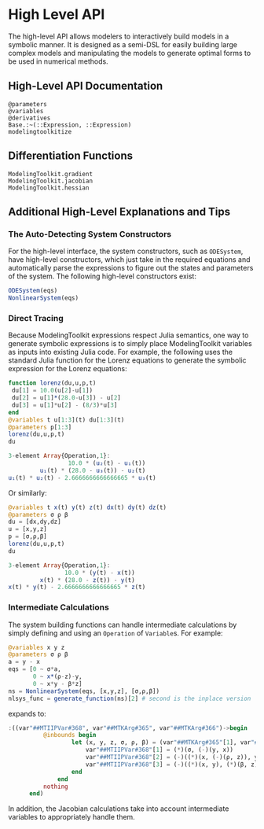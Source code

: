 # High Level API

The high-level API allows modelers to interactively build models in a symbolic
manner. It is designed as a semi-DSL for easily building large complex models
and manipulating the models to generate optimal forms to be used in numerical
methods.

## High-Level API Documentation

```@docs
@parameters
@variables
@derivatives
Base.:~(::Expression, ::Expression)
modelingtoolkitize
```

## Differentiation Functions

```@docs
ModelingToolkit.gradient
ModelingToolkit.jacobian
ModelingToolkit.hessian
```

## Additional High-Level Explanations and Tips

### The Auto-Detecting System Constructors

For the high-level interface, the system constructors, such as `ODESystem`, have
high-level constructors, which just take in the required equations and automatically
parse the expressions to figure out the states and parameters of the system.
The following high-level constructors exist:

```julia
ODESystem(eqs)
NonlinearSystem(eqs)
```

### Direct Tracing

Because ModelingToolkit expressions respect Julia semantics, one way
to generate symbolic expressions is to simply place ModelingToolkit
variables as inputs into existing Julia code. For example, the following
uses the standard Julia function for the Lorenz equations to generate
the symbolic expression for the Lorenz equations:

```julia
function lorenz(du,u,p,t)
 du[1] = 10.0(u[2]-u[1])
 du[2] = u[1]*(28.0-u[3]) - u[2]
 du[3] = u[1]*u[2] - (8/3)*u[3]
end
@variables t u[1:3](t) du[1:3](t)
@parameters p[1:3]
lorenz(du,u,p,t)
du
```

```julia
3-element Array{Operation,1}:
                 10.0 * (u₂(t) - u₁(t))
         u₁(t) * (28.0 - u₃(t)) - u₂(t)
u₁(t) * u₂(t) - 2.6666666666666665 * u₃(t)
```

Or similarly:

```julia
@variables t x(t) y(t) z(t) dx(t) dy(t) dz(t)
@parameters σ ρ β
du = [dx,dy,dz]
u = [x,y,z]
p = [σ,ρ,β]
lorenz(du,u,p,t)
du
```

```julia
3-element Array{Operation,1}:
                10.0 * (y(t) - x(t))
         x(t) * (28.0 - z(t)) - y(t)
x(t) * y(t) - 2.6666666666666665 * z(t)
```

### Intermediate Calculations

The system building functions can handle intermediate calculations by simply
defining and using an `Operation` of `Variable`s. For example:

```julia
@variables x y z
@parameters σ ρ β
a = y - x
eqs = [0 ~ σ*a,
       0 ~ x*(ρ-z)-y,
       0 ~ x*y - β*z]
ns = NonlinearSystem(eqs, [x,y,z], [σ,ρ,β])
nlsys_func = generate_function(ns)[2] # second is the inplace version
```

expands to:

```julia
:((var"##MTIIPVar#368", var"##MTKArg#365", var"##MTKArg#366")->begin
          @inbounds begin
                  let (x, y, z, σ, ρ, β) = (var"##MTKArg#365"[1], var"##MTKArg#365"[2], var"##MTKArg#365"[3], var"##MTKArg#366"[1], var"##MTKArg#366"[2], var"##MTKArg#366"[3])
                      var"##MTIIPVar#368"[1] = (*)(σ, (-)(y, x))
                      var"##MTIIPVar#368"[2] = (-)((*)(x, (-)(ρ, z)), y)
                      var"##MTIIPVar#368"[3] = (-)((*)(x, y), (*)(β, z))
                  end
              end
          nothing
      end)
```

In addition, the Jacobian calculations take into account intermediate variables
to appropriately handle them.
